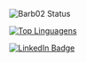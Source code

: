 ![Barb02 Status](https://github-readme-stats.vercel.app/api?username=Barb02&theme=omni&show_icons=true&count_private=true)

[![Top Linguagens](https://github-readme-stats.vercel.app/api/top-langs/?username=Barb02&layout=compact&theme=omni&count_private=true)](https://github.com/anuraghazra/github-readme-stats)

<div>
  <a href="https://www.linkedin.com/in/b%C3%A1rbara-n%C3%B3brega-galiza-5798a622b"/>
    <img src="https://img.shields.io/badge/LinkedIn-blue?style=for-the-badge&logo=linkedin&logoColor=white" alt="LinkedIn Badge"/>
  </a>
</div>
